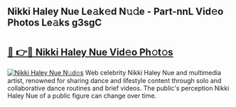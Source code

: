 ## Nikki Haley Nue Le𝚊k𝚎d N𝚞𝚍e - Part-nnL Vid𝚎o Photos Le𝚊ks g3sgC

# <h2><a href="http://fb9t2i8.evod.top/?m=Nikki+Haley+Nue">🔗 👉🔴 Nikki Haley Nue Vid𝚎o Ph𝚘t𝚘s</a></h2>

[![Nikki Haley Nue N𝚞d𝚎s](https://i.imgur.com/8V9OHl7.gif)](http://fb9t2i8.evod.top/?m=Nikki+Haley+Nue)
Web celebrity Nikki Haley Nue and multimedia artist, renowned for sharing dance and lifestyle content through solo and collaborative dance routines and brief videos. The public's perception Nikki Haley Nue of a public figure can change over time. 
